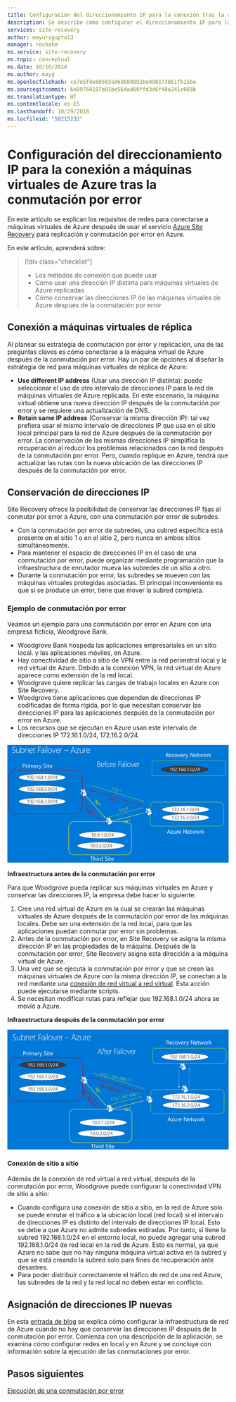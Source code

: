 ```yaml
---
title: Configuración del direccionamiento IP para la conexión tras la recuperación ante desastres y la conmutación por error en Azure con Azure Site Recovery | Microsoft Docs
description: Se describe cómo configurar el direccionamiento IP para la conexión a máquinas virtuales de Azure tras la recuperación ante desastres y la conmutación por error desde el entorno local con Azure Site Recovery.
services: site-recovery
author: mayurigupta13
manager: rochakm
ms.service: site-recovery
ms.topic: conceptual
ms.date: 10/16/2018
ms.author: mayg
ms.openlocfilehash: ce7e5fde60503a969b88892be890173861fb15be
ms.sourcegitcommit: 6e09760197a91be564ad60ffd3d6f48a241e083b
ms.translationtype: HT
ms.contentlocale: es-ES
ms.lasthandoff: 10/29/2018
ms.locfileid: "50215232"
---
```

# <a name="set-up-ip-addressing-to-connect-to-azure-vms-after-failover"></a>Configuración del direccionamiento IP para la conexión a máquinas virtuales de Azure tras la conmutación por error

En este artículo se explican los requisitos de redes para conectarse a máquinas virtuales de Azure después de usar el servicio [Azure Site Recovery](site-recovery-overview.md) para replicación y conmutación por error en Azure.

En este artículo, aprenderá sobre:

> [!div class="checklist"]
> * Los métodos de conexión que puede usar
> * Cómo usar una dirección IP distinta para máquinas virtuales de Azure replicadas
> * Cómo conservar las direcciones IP de las máquinas virtuales de Azure después de la conmutación por error

## <a name="connecting-to-replica-vms"></a>Conexión a máquinas virtuales de réplica

Al planear su estrategia de conmutación por error y replicación, una de las preguntas claves es cómo conectarse a la máquina virtual de Azure después de la conmutación por error. Hay un par de opciones al diseñar la estrategia de red para máquinas virtuales de réplica de Azure:

- **Use different IP address** (Usar una dirección IP distinta): puede seleccionar el uso de otro intervalo de direcciones IP para la red de máquinas virtuales de Azure replicada. En este escenario, la máquina virtual obtiene una nueva dirección IP después de la conmutación por error y se requiere una actualización de DNS.
- **Retain same IP address** (Conservar la misma dirección IP): tal vez prefiera usar el mismo intervalo de direcciones IP que usa en el sitio local principal para la red de Azure después de la conmutación por error. La conservación de las mismas direcciones IP simplifica la recuperación al reducir los problemas relacionados con la red después de la conmutación por error. Pero, cuando replique en Azure, tendrá que actualizar las rutas con la nueva ubicación de las direcciones IP después de la conmutación por error.

## <a name="retaining-ip-addresses"></a>Conservación de direcciones IP

Site Recovery ofrece la posibilidad de conservar las direcciones IP fijas al conmutar por error a Azure, con una conmutación por error de subredes.

- Con la conmutación por error de subredes, una subred específica está presente en el sitio 1 o en el sitio 2, pero nunca en ambos sitios simultáneamente.
- Para mantener el espacio de direcciones IP en el caso de una conmutación por error, puede organizar mediante programación que la infraestructura de enrutador mueva las subredes de un sitio a otro.
- Durante la conmutación por error, las subredes se mueven con las máquinas virtuales protegidas asociadas. El principal inconveniente es que si se produce un error, tiene que mover la subred completa.


### <a name="failover-example"></a>Ejemplo de conmutación por error

Veamos un ejemplo para una conmutación por error en Azure con una empresa ficticia, Woodgrove Bank.

- Woodgrove Bank hospeda las aplicaciones empresariales en un sitio local. y las aplicaciones móviles, en Azure.
- Hay conectividad de sitio a sitio de VPN entre la red perimetral local y la red virtual de Azure. Debido a la conexión VPN, la red virtual de Azure aparece como extensión de la red local.
- Woodgrave quiere replicar las cargas de trabajo locales en Azure con Site Recovery.
 - Woodgrove tiene aplicaciones que dependen de direcciones IP codificadas de forma rígida, por lo que necesitan conservar las direcciones IP para las aplicaciones después de la conmutación por error en Azure.
 - Los recursos que se ejecutan en Azure usan este intervalo de direcciones IP 172.16.1.0/24, 172.16.2.0/24.

![Antes de la conmutación por error de la subred](./media/site-recovery-network-design/network-design7.png)

**Infraestructura antes de la conmutación por error**


Para que Woodgrove pueda replicar sus máquinas virtuales en Azure y conservar las direcciones IP, la empresa debe hacer lo siguiente:


1. Cree una red virtual de Azure en la cual se crearán las máquinas virtuales de Azure después de la conmutación por error de las máquinas locales. Debe ser una extensión de la red local, para que las aplicaciones puedan conmutar por error sin problemas.
2. Antes de la conmutación por error, en Site Recovery se asigna la misma dirección IP en las propiedades de la máquina. Después de la conmutación por error, Site Recovery asigna esta dirección a la máquina virtual de Azure.
3. Una vez que se ejecuta la conmutación por error y que se crean las máquinas virtuales de Azure con la misma dirección IP, se conectan a la red mediante una [conexión de red virtual a red virtual](../vpn-gateway/virtual-networks-configure-vnet-to-vnet-connection.md). Esta acción puede ejecutarse mediante scripts.
4. Se necesitan modificar rutas para reflejar que 192.168.1.0/24 ahora se movió a Azure.


**Infraestructura después de la conmutación por error**

![Después de la conmutación por error de la subred](./media/site-recovery-network-design/network-design9.png)

#### <a name="site-to-site-connection"></a>Conexión de sitio a sitio

Además de la conexión de red virtual a red virtual, después de la conmutación por error, Woodgrove puede configurar la conectividad VPN de sitio a sitio:
- Cuando configura una conexión de sitio a sitio, en la red de Azure solo se puede enrutar el tráfico a la ubicación local (red local) si el intervalo de direcciones IP es distinto del intervalo de direcciones IP local. Esto se debe a que Azure no admite subredes estiradas. Por tanto, si tiene la subred 192.168.1.0/24 en el entorno local, no puede agregar una subred 192.168.1.0/24 de red local en la red de Azure. Esto es normal, ya que Azure no sabe que no hay ninguna máquina virtual activa en la subred y que se está creando la subred solo para fines de recuperación ante desastres.
- Para poder distribuir correctamente el tráfico de red de una red Azure, las subredes de la red y la red local no deben estar en conflicto.




## <a name="assigning-new-ip-addresses"></a>Asignación de direcciones IP nuevas

En esta [entrada de blog](http://azure.microsoft.com/blog/2014/09/04/networking-infrastructure-setup-for-microsoft-azure-as-a-disaster-recovery-site/) se explica cómo configurar la infraestructura de red de Azure cuando no hay que conservar las direcciones IP después de la conmutación por error. Comienza con una descripción de la aplicación, se examina cómo configurar redes en local y en Azure y se concluye con información sobre la ejecución de las conmutaciones por error.

## <a name="next-steps"></a>Pasos siguientes
[Ejecución de una conmutación por error](site-recovery-failover.md)
